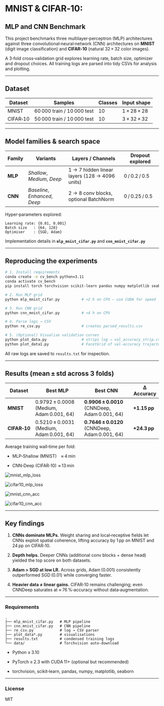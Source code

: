 # MNIST & CIFAR‑10: 
## MLP and CNN Benchmark

This project benchmarks three multilayer‑perceptron (MLP) architectures against three convolutional‑neural‑network (CNN) architectures on **MNIST** (digit image classification) and **CIFAR‑10** (natural 32 × 32 color images).  

A 3‑fold cross‑validation grid explores learning rate, batch size, optimizer and dropout choices. All training logs are parsed into tidy CSVs for analysis and plotting.

---
## Dataset

| Dataset  | Samples                    | Classes | Input shape |
| -------- | -------------------------- | ------- | ----------- |
| MNIST    | 60 000 train / 10 000 test | 10      | 1 × 28 × 28 |
| CIFAR‑10 | 50 000 train / 10 000 test | 10      | 3 × 32 × 32 |

---

## Model families & search space

|Family|Variants|Layers / Channels|Dropout explored|
|---|---|---|---|
|**MLP**|_Shallow_, _Medium_, _Deep_|1 → 7 hidden linear layers (128 → 4096 units)|0 / 0.2 / 0.5|
|**CNN**|_Baseline_, _Enhanced_, _Deep_|2 → 8 conv blocks, optional BatchNorm|0 / 0.25 / 0.5|
Hyper‑parameters explored:

```
Learning rate: {0.01, 0.001}
Batch size   : {64, 128}
Optimiser    : {SGD, Adam}
```

Implementation details in **`mlp_mnist_cifar.py`** and **`cnn_mnist_cifar.py`**

---
## Reproducing the experiments

```bash
# 1. Install requirements
conda create -n cv_bench python=3.11
conda activate cv_bench
pip install torch torchvision scikit-learn pandas numpy matplotlib seaborn

# 2. Run MLP grid
python mlp_mnist_cifar.py          # ≈2 h on CPU – use CUDA for speed

# 3. Run CNN grid
python cnn_mnist_cifar.py          # ≈4 h on CPU

# 4. Parse logs → CSV
python re_csv.py                   # creates parsed_results.csv 

# 5. (Optional) Visualise validation curves
python plot_data.py                # strips log → val_accuracy_strip.csv 
python plot_data1.py               # FacetGrid of val‑accuracy trajectories 

```

All raw logs are saved to `results.txt` for inspection.

---
## Results (mean ± std across 3 folds)

|Dataset|Best **MLP**|Best **CNN**|∆ Accuracy|
|---|---|---|---|
|**MNIST**|0.9792 ± 0.0008 (Medium, Adam 0.001, 64)|**0.9906 ± 0.0010** (CNNDeep, Adam 0.001, 64)|**+1.15 pp**|
|**CIFAR‑10**|0.5210 ± 0.0031 (Medium, Adam 0.001, 64)|**0.7646 ± 0.0120** (CNNDeep, Adam 0.001, 64)|**+24.3 pp**|

Average training wall‑time per fold:

- MLP‑Shallow (MNIST) ≈ 4 min
    
- CNN‑Deep (CIFAR‑10)  ≈ 13 min

![mnist_mlp_loss](mnist_mlp_loss.png "MNIST MLP Loss")

![cifar10_mlp_loss](cifar10_mlp_loss.png "CIFAR10 MLP Loss")

![mnist_cnn_acc](mnist_cnn_acc.png "MNIST CNN Accurary")

![cifar10_cnn_acc](cifar10_cnn_acc.png "CIFAR10 CNN Accurary")

---
## Key findings

1. **CNNs dominate MLPs.** Weight sharing and local‑receptive fields let CNNs exploit spatial coherence, lifting accuracy by 1 pp on MNIST and 24 pp on CIFAR‑10.
    
2. **Depth helps.** Deeper CNNs (additional conv blocks + dense head) yielded the top score on both datasets.
    
3. **Adam > SGD at low LR.** Across grids, Adam (0.001) consistently outperformed SGD (0.01) while converging faster.
    
4. **Heavier data ≠ linear gains.** CIFAR‑10 remains challenging; even CNNDeep saturates at ≈ 76 %‑accuracy without data‑augmentation.

---
### Requirements

```
.
├── mlp_mnist_cifar.py   # MLP pipeline
├── cnn_mnist_cifar.py   # CNN pipeline
├── re_csv.py            # log → CSV parser
├── plot_data*.py        # visualisations
├── results.txt          # condensed training logs
└── data/                # Torchvision auto‑download
```

- Python ≥ 3.10
    
- PyTorch ≥ 2.3 with CUDA 11+ (optional but recommended)
    
- torchvision, scikit‑learn, pandas, numpy, matplotlib, seaborn

---
### License

MIT